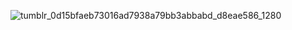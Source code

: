 ![tumblr_0d15bfaeb73016ad7938a79bb3abbabd_d8eae586_1280](https://github.com/user-attachments/assets/6417b7af-37aa-476a-83b4-70e49b190b7c)
